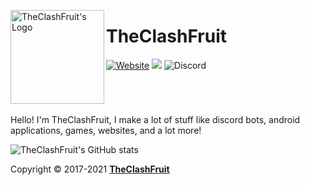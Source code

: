 <p>
  <img align="left" alt="TheClashFruit's Logo" src="https://theclashfruit.ga/favicon.ico" height="150px" width="150px">
  <h1>TheClashFruit</h1>
</p>

<p id="badges">
  <a href="https://www.theclashfruit.ga"><img alt="Website" src="https://img.shields.io/website?style=for-the-badge&url=https%3A%2F%2Fwww.theclashfruit.ga"></a>
  <a href="https://liberapay.com/TheClashFruit"><img src="https://img.shields.io/liberapay/receives/TheClashFruit.svg?style=for-the-badge"></a>
  <img alt="Discord" src="https://img.shields.io/discord/852874519684186113?style=for-the-badge">
</p>

<br />

<h1></h1>

<p>
  Hello! I'm TheClashFruit, I make a lot of stuff like discord bots, android applications, games, websites, and a lot more!
</p>

<p>
  <img alt="TheClashFruit's GitHub stats" src="https://github-readme-stats.vercel.app/api?username=TheClashFruit&show_icons=true&include_all_commits=true&count_private=true&bg_color=00000000&text_color=007769b3&icon_color=00796b&title_color=00796b&border_color=007769b3">
</p>

<p>
  Copyright &copy; 2017-2021 <a href="https://bit.ly/3bgQPpC"><b>TheClashFruit</b></a>
</p>
